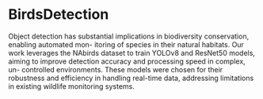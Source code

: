 # BirdsDetection

Object detection has substantial implications in biodiversity conservation, enabling automated mon- itoring of species in their natural habitats. Our work leverages the NAbirds dataset to train YOLOv8 and ResNet50 models, aiming to improve detection accuracy and processing speed in complex, un- controlled environments. These models were chosen for their robustness and efficiency in handling real-time data, addressing limitations in existing wildlife monitoring systems.
